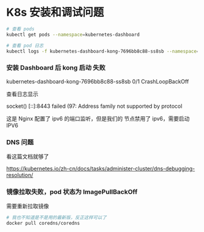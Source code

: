 # K8s 安装和调试问题

```bash
# 查看 pods
kubectl get pods --namespace=kubernetes-dashboard

# 查看 pod 日志
kubectl logs -f kubernetes-dashboard-kong-7696bb8c88-ss8sb --namespace=kubernetes-dashboard


```


### 安装 Dashboard 后 kong 启动 失败

kubernetes-dashboard-kong-7696bb8c88-ss8sb              0/1     CrashLoopBackOff

查看日志显示

socket() [::]:8443 failed (97: Address family not supported by protocol

这是 Nginx 配置了 ipv6 的端口监听，但是我们的 节点禁用了 ipv6，需要启动 IPV6


### DNS 问题

看这篇文档就够了

https://kubernetes.io/zh-cn/docs/tasks/administer-cluster/dns-debugging-resolution/


### 镜像拉取失败，pod 状态为 ImagePullBackOff

需要重新拉取镜像

```bash
# 我也不知道是不是用的最新版，反正这样可以了
docker pull coredns/coredns
```